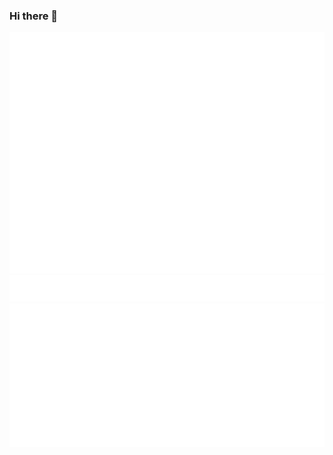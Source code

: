 ### Hi there 👋

![Metrics](/github-metrics.svg)
</br>
![Icons](/metrics.plugin.topics.icons.svg)
</br>
![Iso](/metrics.plugin.isocalendar.svg)


<!--
**grahampfeifer1/grahampfeifer1** is a ✨ _special_ ✨ repository because its `README.md` (this file) appears on your GitHub profile.

Here are some ideas to get you started:

- 🔭 I’m currently working on ...
- 🌱 I’m currently learning ...
- 👯 I’m looking to collaborate on ...
- 🤔 I’m looking for help with ...
- 💬 Ask me about ...
- 📫 How to reach me: ...
- 😄 Pronouns: ...
- ⚡ Fun fact: ...
-->
